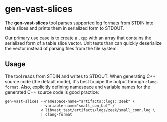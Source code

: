 # gen-vast-slices

The **gen-vast-slices** tool parses supported log formats from STDIN into table
slices and prints them in serialized form to STDOUT.

Our primary use case is to create a `.cpp` with an array that contains the
serialized form of a table slice vector. Unit tests than can quickly
deserialize the vector instead of parsing files from the file system.

## Usage

The tool reads from STDIN and writes to STDOUT. When generating C++ source code
(the default mode), it's best to pipe the output through `clang-format`. Also,
explicitly defining namespace and variable names for the generated C++ source
code is good practice:

    gen-vast-slices --namespace-name="artifacts::logs::zeek" \
                    --variable-name="small_con_buf" /
                    < libvast_test/artifacts/logs/zeek/small_conn.log \
                    | clang-format
